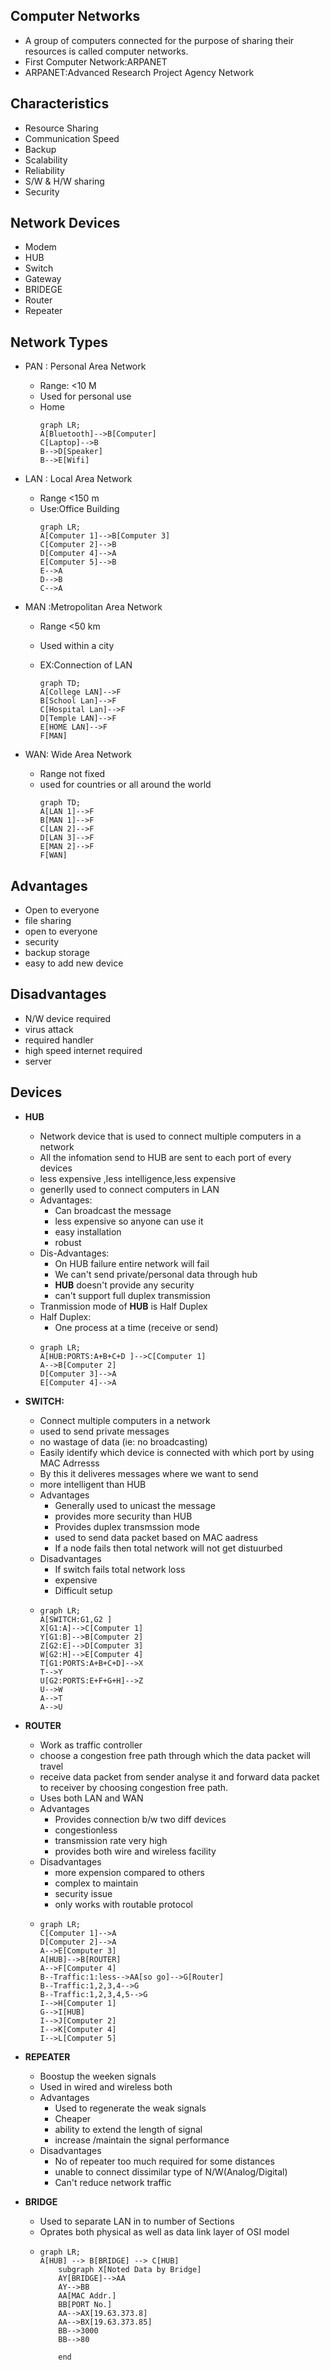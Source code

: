 ## Computer Networks

- A group of computers connected for the purpose of sharing their resources is called computer networks.
- First Computer Network:ARPANET
- ARPANET:Advanced Research Project Agency Network

## Characteristics

- Resource Sharing
- Communication Speed
- Backup
- Scalability
- Reliability
- S/W & H/W sharing
- Security

## Network Devices

- Modem
- HUB
- Switch
- Gateway
- BRIDEGE
- Router
- Repeater

## Network Types

- PAN : Personal Area Network

  - Range: <10 M
  - Used for personal use
  - Home
    ```mermaid
    graph LR;
    A[Bluetooth]-->B[Computer]
    C[Laptop]-->B
    B-->D[Speaker]
    B-->E[Wifi]
    ```
- LAN : Local Area Network

  - Range <150 m
  - Use:Office Building
    ```mermaid
    graph LR;
    A[Computer 1]-->B[Computer 3]
    C[Computer 2]-->B
    D[Computer 4]-->A
    E[Computer 5]-->B
    E-->A
    D-->B
    C-->A
    ```
- MAN :Metropolitan Area Network

  - Range <50 km
  - Used within a city
  - EX:Connection of LAN

    ```mermaid
    graph TD;
    A[College LAN]-->F
    B[School Lan]-->F
    C[Hospital Lan]-->F
    D[Temple LAN]-->F
    E[HOME LAN]-->F
    F[MAN]
    ```
- WAN: Wide Area Network

  - Range not fixed
  - used for countries or all around the world
    ```mermaid
    graph TD;
    A[LAN 1]-->F
    B[MAN 1]-->F
    C[LAN 2]-->F
    D[LAN 3]-->F
    E[MAN 2]-->F
    F[WAN]
    ```

## Advantages

- Open to everyone
- file sharing
- open to everyone
- security
- backup storage
- easy to add new device

## Disadvantages

- N/W device required
- virus attack
- required handler
- high speed internet required
- server

## Devices

- **HUB**

  - Network device that is used to connect multiple computers in a network
  - All the infomation send to HUB are sent to each port of every devices
  - less expensive ,less intelligence,less expensive
  - generlly used to connect computers in LAN
  - Advantages:
    - Can broadcast the message
    - less expensive so anyone can use it
    - easy installation
    - robust
  - Dis-Advantages:
    - On HUB failure entire network will fail
    - We can't send private/personal data through hub
    - **HUB** doesn't provide any security
    - can't support full duplex transmission
  - Tranmission mode of **HUB** is Half Duplex
  - Half Duplex:
    - One process at a time (receive or send)
  - ```mermaid
    graph LR;
    A[HUB:PORTS:A+B+C+D ]-->C[Computer 1]
    A-->B[Computer 2]
    D[Computer 3]-->A
    E[Computer 4]-->A
    ```
- **SWITCH:**

  - Connect multiple computers in a network
  - used to send private messages
  - no wastage of data (ie: no broadcasting)
  - Easily identify which device is connected with which port by using MAC Adrresss
  - By this it deliveres messages where we want to send
  - more intelligent than HUB
  - Advantages
    - Generally used to unicast the message
    - provides more security than HUB
    - Provides duplex transmssion mode
    - used to send data packet based on MAC aadress
    - If a node fails then total network will not get distuurbed
  - Disadvantages
    - If switch fails total network loss
    - expensive
    - Difficult setup
  - ```mermaid
    graph LR;
    A[SWITCH:G1,G2 ]
    X[G1:A]-->C[Computer 1]
    Y[G1:B]-->B[Computer 2]
    Z[G2:E]-->D[Computer 3]
    W[G2:H]-->E[Computer 4]
    T[G1:PORTS:A+B+C+D]-->X
    T-->Y
    U[G2:PORTS:E+F+G+H]-->Z
    U-->W
    A-->T
    A-->U
    ```
- **ROUTER**

  - Work as traffic controller
  - choose a congestion free path through which the data packet will travel
  - receive data packet from sender analyse it and forward data packet to receiver by choosing congestion free path.
  - Uses both LAN and WAN
  - Advantages
    - Provides connection b/w two diff devices
    - congestionless
    - transmission rate very high
    - provides both wire and wireless facility
  - Disadvantages
    - more expension compared to others
    - complex to maintain
    - security issue
    - only works with routable protocol
  - ```mermaid
    graph LR;
    C[Computer 1]-->A
    D[Computer 2]-->A
    A-->E[Computer 3]
    A[HUB]-->B[ROUTER]
    A-->F[Computer 4]
    B--Traffic:1:less-->AA[so go]-->G[Router]
    B--Traffic:1,2,3,4-->G
    B--Traffic:1,2,3,4,5-->G
    I-->H[Computer 1]
    G-->I[HUB]
    I-->J[Computer 2]
    I-->K[Computer 4]
    I-->L[Computer 5]
    ```
- **REPEATER**

  - Boostup the weeken signals
  - Used in wired and wireless both
  - Advantages
    - Used to regenerate the weak signals
    - Cheaper
    - ability to extend the length of signal
    - increase /maintain the signal performance
  - Disadvantages
    - No of repeater too much required for some distances
    - unable to connect dissimilar type of N/W(Analog/Digital)
    - Can't reduce network traffic
- **BRIDGE**

  - Used to separate LAN in to number of 	Sections
  - Oprates both physical as well as data link layer of OSI model
  - ```mermaid
    graph LR;
    A[HUB] --> B[BRIDGE] --> C[HUB]
        subgraph X[Noted Data by Bridge]
        AY[BRIDGE]-->AA
        AY-->BB
        AA[MAC Addr.]
        BB[PORT No.]
        AA-->AX[19.63.373.8]
        AA-->BX[19.63.373.85]
        BB-->3000
        BB-->80

        end
    ```
